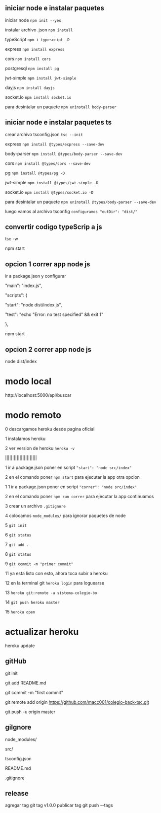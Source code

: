 ## iniciar node e instalar paquetes

iniciar node `npm init --yes`

instalar archivo .json `npm install`

typeScript `npm i typescript -D`

express `npm install express`

cors `npm install cors`

postgresql `npm install pg`

jwt-simple `npm install jwt-simple`

dayjs `npm install dayjs`

socket.io `npm install socket.io`

para desintalar un paquete `npm uninstall body-parser`

## iniciar node e instalar paquetes ts

crear archivo tsconfig.json `tsc --init`

express `npm install @types/express --save-dev`

body-parser `npm install @types/body-parser --save-dev`

cors `npm install @types/cors --save-dev`

pg `npm install @types/pg -D`

jwt-simple `npm install @types/jwt-simple -D`

socket.io `npm install @types/socket.io -D`

para desintalar un paquete `npm uninstall @types/body-parser --save-dev`

luego vamos al archivo tsconfig `configuramos "outDir": "dist/"`

## convertir codigo typeScrip a js

tsc -w

npm start

## opcion 1 correr app node js

ir a package.json y configurar

"main": "index.js",

"scripts": {

"start": "node dist/index.js",

"test": "echo \"Error: no test specified\" && exit 1"

},

npm start

## opcion 2 correr app node js

node dist/index

# modo local

http://localhost:5000/api/buscar

# modo remoto

0 descargamos heroku desde pagina oficial

1 instalamos heroku

2 ver version de heroku `heroku -v`

||||||||||||||||||||||

1 ir a package.json poner en script `"start": "node src/index"`

2 en el comando poner `npm start` para ejecutar la app
otra opcion

1 1 ir a package.json poner en script `"correr": "node src/index"`

2 en el comando poner `npm run correr` para ejecutar la app
continuamos

3 crear un archivo `.gitignore`

4 colocamos `node_modules/` para ignorar paquetes de node

5 `git init`

6 `git status`

7 `git add .`

8 `git status`

9 `git commit -m "primer commit"`

11 ya esta listo con esto, ahora toca subir a heroku

12 en la terminal git `heroku login` para loguearse

13 `heroku git:remote -a sistema-colegio-bo`

14 `git push heroku master`

15 `heroku open`

# actualizar heroku

heroku update

## gitHub

git init

git add README.md

git commit -m "first commit"

git remote add origin https://github.com/macc001/colegio-back-tsc.git

git push -u origin master

## giIgnore

node_modules/

src/

tsconfig.json

README.md

.gitignore

## release

agregar tag git tag v1.0.0 publicar tag git push --tags
